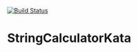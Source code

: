 [![Build Status](https://travis-ci.org/blali733/StringCalculatorKata.svg?branch=master)](https://travis-ci.org/blali733/StringCalculatorKata)

# StringCalculatorKata
